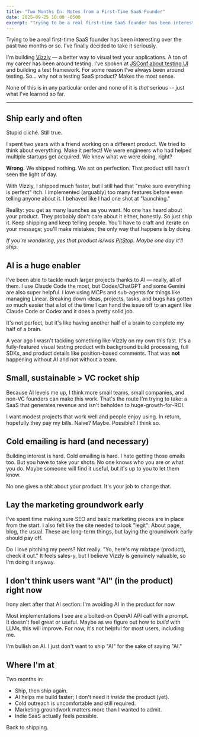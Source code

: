 ```yaml
---
title: "Two Months In: Notes from a First-Time SaaS Founder"
date: 2025-09-25 10:00 -0500
excerpt: "Trying to be a real first-time SaaS founder has been interesting over the past two months. Here's what I've learned so far building Vizzly—ship early, use AI as an enabler, embrace cold outreach, and why indie SaaS actually feels possible."
---
```


Trying to be a real first-time SaaS founder has been interesting over the past two months or
so. I've finally decided to take it seriously.

I'm building [Vizzly](https://vizzly.dev) — a better way to visual test your applications. A ton of
my career has been around testing. I've spoken at [JSConf about testing
UI](https://www.youtube.com/watch?v=243TCc5qP-g) and building a test framework. For some reason I've
always been around testing. So… why not a testing SaaS product? Makes the most sense.

None of this is in any particular order and none of it is *that* serious -- just what I've learned so
far.

---

## Ship early and often

Stupid cliché. Still true.

I spent two years with a friend working on a different product. We tried to think about
everything. Make it perfect! We were engineers who had helped multiple startups get acquired. We
knew what we were doing, right?

**Wrong.** We shipped nothing. We sat on perfection. That product still hasn't seen the light of
day.

With Vizzly, I shipped much faster, but I still had that "make sure everything is perfect" itch. I
implemented (arguably) too many features before even telling anyone about it. I behaved like I had
one shot at "launching."

Reality: you get as many launches as you want. No one has heard about your product. They probably
don't care about it either, honestly. So just ship it. Keep shipping and keep telling people. You'll
have to craft and iterate on your message; you'll make mistakes; the only way that happens is by
doing.

_If you're wondering, yes that product is/was [PitStop](https://pitstop.app). Maybe one day it'll ship._

## AI is a huge enabler

I've been able to tackle much larger projects thanks to AI — really, all of them. I use Claude Code
the most, but Codex/ChatGPT and some Gemini are also super helpful. I love using MCPs and sub-agents
for things like managing Linear. Breaking down ideas, projects, tasks, and bugs has gotten *so* much
easier that a lot of the time I can hand the issue off to an agent like Claude Code or Codex and it
does a pretty solid job.

It's not perfect, but it's like having another half of a brain to complete my half of a brain.

A year ago I wasn't tackling something like Vizzly on my own this fast. It's a fully-featured visual
testing product with background build processing, full SDKs, and product details like position-based
comments. That was **not** happening without AI and not without a team.

## Small, sustainable > VC rocket ship

Because AI levels me up, I think more small teams, small companies, and non-VC founders can make
this work. That's the route I'm trying to take: a SaaS that generates revenue and isn't beholden to
huge-growth-for-ROI.

I want modest projects that work well and people enjoy using. In return, hopefully they pay my
bills. Naive? Maybe. Possible? I think so.

## Cold emailing is hard (and necessary)

Building interest is hard. Cold emailing is hard. I hate getting those emails too. But you have to
take your shots. No one knows who you are or what you do. Maybe someone will find it useful, but
it's up to you to let them know.

No one gives a shit about your product. It's your job to change that.

## Lay the marketing groundwork early

I've spent time making sure SEO and basic marketing pieces are in place from the start. I also felt
like the site needed to look "legit": About page, blog, the usual. These are long-term things, but
laying the groundwork early should pay off.

Do I love pitching my peers? Not really. "Yo, here's my mixtape (product), check it out." It feels
sales-y, but I believe Vizzly is genuinely valuable, so I'm doing it anyway.

## I don't think users want "AI" (in the product) right now

Irony alert after that AI section: I'm avoiding AI in the product for now.

Most implementations I see are a bolted-on OpenAI API call with a prompt. It doesn't feel great or
useful. Maybe as we figure out how to *build* with LLMs, this will improve. For now, it's not
helpful for most users, including me.

I'm bullish on AI. I just don't want to ship "AI" for the sake of saying "AI."

## Where I'm at

Two months in:

* Ship, then ship again.
* AI helps me build faster; I don't need it *inside* the product (yet).
* Cold outreach is uncomfortable and still required.
* Marketing groundwork matters more than I wanted to admit.
* Indie SaaS actually feels possible.

Back to shipping.
